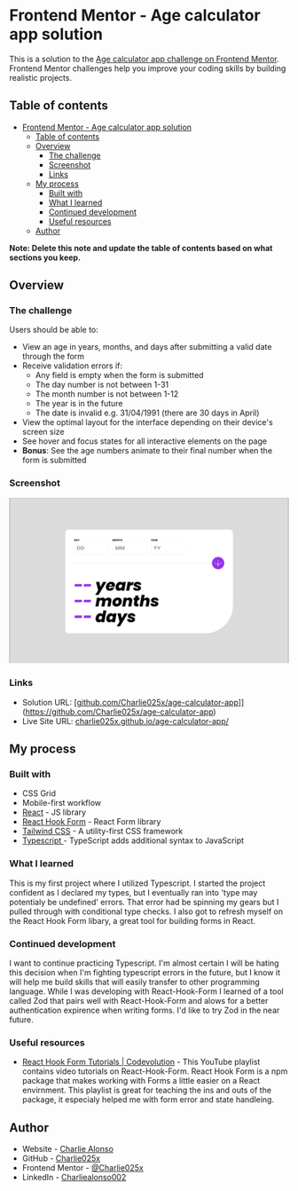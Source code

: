 # Frontend Mentor - Age calculator app solution

This is a solution to the [Age calculator app challenge on Frontend Mentor](https://www.frontendmentor.io/challenges/age-calculator-app-dF9DFFpj-Q). Frontend Mentor challenges help you improve your coding skills by building realistic projects.

## Table of contents

- [Frontend Mentor - Age calculator app solution](#frontend-mentor---age-calculator-app-solution)
  - [Table of contents](#table-of-contents)
  - [Overview](#overview)
    - [The challenge](#the-challenge)
    - [Screenshot](#screenshot)
    - [Links](#links)
  - [My process](#my-process)
    - [Built with](#built-with)
    - [What I learned](#what-i-learned)
    - [Continued development](#continued-development)
    - [Useful resources](#useful-resources)
  - [Author](#author)

**Note: Delete this note and update the table of contents based on what sections you keep.**

## Overview

### The challenge

Users should be able to:

- View an age in years, months, and days after submitting a valid date through the form
- Receive validation errors if:
  - Any field is empty when the form is submitted
  - The day number is not between 1-31
  - The month number is not between 1-12
  - The year is in the future
  - The date is invalid e.g. 31/04/1991 (there are 30 days in April)
- View the optimal layout for the interface depending on their device's screen size
- See hover and focus states for all interactive elements on the page
- **Bonus**: See the age numbers animate to their final number when the form is submitted

### Screenshot

![](./age-calculator-app.png)

### Links

- Solution URL: [[github.com/Charlie025x/age-calculator-app]](https://github.com/Charlie025x/age-calculator-app)](https://github.com/Charlie025x/age-calculator-app)
- Live Site URL: [charlie025x.github.io/age-calculator-app/](https://charlie025x.github.io/age-calculator-app/)

## My process

### Built with

- CSS Grid
- Mobile-first workflow
- [React](https://reactjs.org/) - JS library
- [React Hook Form](https://react-hook-form.com/) - React Form library
- [Tailwind CSS](https://tailwindcss.com/) - A utility-first CSS framework
- [Typescript ](https://www.typescriptlang.org/) - TypeScript adds additional syntax to JavaScript

### What I learned

This is my first project where I utilized Typescript. I started the project confident as I declared my types, but I eventually ran into 'type may potentialy be undefined' errors. That error had be spinning my gears but I pulled through with conditional type checks. I also got to refresh myself on the React Hook Form libary, a great tool for building forms in React.

### Continued development

I want to continue practicing Typescript. I'm almost certain I will be hating this decision when I'm fighting typescript errors in the future, but I know it will help me build skills that will easily transfer to other programming language. While I was developing with React-Hook-Form I learned of a tool called Zod that pairs well with React-Hook-Form and alows for a better authentication expirence when writing forms. I'd like to try Zod in the near future.

### Useful resources

- [React Hook Form Tutorials | Codevolution](https://youtube.com/playlist?list=PLC3y8-rFHvwjmgBr1327BA5bVXoQH-w5s&si=CKVyDrt2K5rPt3_D) - This YouTube playlist contains video tutorials on React-Hook-Form. React Hook Form is a npm package that makes working with Forms a little easier on a React envirnment. This playlist is great for teaching the ins and outs of the package, it especialy helped me with form error and state handleing.

## Author

- Website - [Charlie Alonso](https://charliemikealonso.com/)
- GitHub - [Charlie025x](https://github.com/Charlie025x)
- Frontend Mentor - [@Charlie025x](https://www.frontendmentor.io/profile/Charlie025x)
- LinkedIn - [Charliealonso002](https://www.linkedin.com/in/charliealonso002/)

